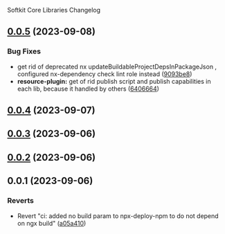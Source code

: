 Softkit Core Libraries Changelog
## [0.0.5](https://github.com/saas-buildkit/saas-buildkit-core/compare/eslint-backend-0.0.4...eslint-backend-0.0.5) (2023-09-08)


### Bug Fixes

* get rid of deprecated nx updateBuildableProjectDepsInPackageJson , configured nx-dependency check lint role instead ([9093be8](https://github.com/saas-buildkit/saas-buildkit-core/commit/9093be892fd5f71629a6c22388e12432dacefdec))
* **resource-plugin:** get of rid publish script and publish capabilities in each lib, because it handled by others ([6406664](https://github.com/saas-buildkit/saas-buildkit-core/commit/64066640d13cfc6bf4e16055349265015d7bcd12))

## [0.0.4](https://github.com/saas-buildkit/saas-buildkit-core/compare/eslint-backend-0.0.3...eslint-backend-0.0.4) (2023-09-07)

## [0.0.3](https://github.com/saas-buildkit/saas-buildkit-core/compare/eslint-backend-0.0.2...eslint-backend-0.0.3) (2023-09-06)

## [0.0.2](https://github.com/saas-buildkit/saas-buildkit-core/compare/eslint-backend-0.0.1...eslint-backend-0.0.2) (2023-09-06)

## 0.0.1 (2023-09-06)


### Reverts

* Revert "ci: added no build param to npx-deploy-npm to do not depend on ngx build" ([a05a410](https://github.com/saas-buildkit/saas-buildkit-core/commit/a05a41073965039dd9656840a80144dcd6b4e180))
